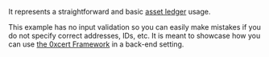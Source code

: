 It represents a straightforward and basic [asset ledger](https://docs.0xcert.org/api/ethereum.html#asset-ledger) usage.

This example has no input validation so you can easily make mistakes if you do not specify correct addresses, IDs, etc.
It is meant to showcase how you can use [the 0xcert Framework](https://github.com/0xcert/framework) in a back-end setting.